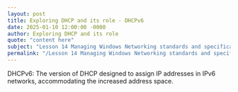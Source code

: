 ```yaml
---
layout: post
title: Exploring DHCP and its role - DHCPv6
date: 2025-01-10 12:00:00 -0000
author: Exploring DHCP and its role
quote: "content here"
subject: "Lesson 14 Managing Windows Networking standards and specifications"
permalink: "/Lesson 14 Managing Windows Networking standards and specifications/Exploring DHCP and its role/Exploring DHCP and its role - DHCPv6"
---
```


DHCPv6: The version of DHCP designed to assign IP addresses in IPv6 networks, accommodating the increased address space.
